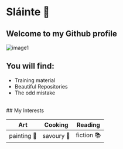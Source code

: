 # Sláinte 👋

## Welcome to my Github profile<br>
![image1](https://www.smokinfox.co.uk/wp-content/uploads/sites/30/2017/02/have-look.jpg)
<br>
## You will find:
* Training material
* Beautiful Repositories
* The odd mistake
<br>
## My Interests<br>

| Art | Cooking | Reading |
| --- | ------- | ------- |
| painting :art: | savoury :spaghetti: | fiction :books: |

<!--
**ciarafennessy/ciarafennessy** is a ✨ _special_ ✨ repository because its `README.md` (this file) appears on your GitHub profile.

Here are some ideas to get you started:

- 🔭 I’m currently working on ...
- 🌱 I’m currently learning ...
- 👯 I’m looking to collaborate on ...
- 🤔 I’m looking for help with ...
- 💬 Ask me about ...
- 📫 How to reach me: ...
- 😄 Pronouns: ...
- ⚡ Fun fact: ...
-->
